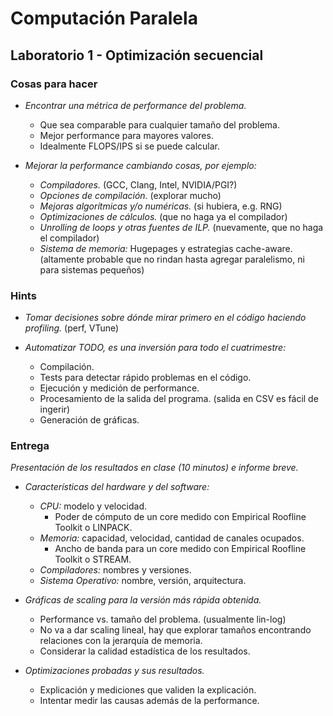 # Computación Paralela

## Laboratorio 1 - Optimización secuencial

### Cosas para hacer

- *Encontrar una métrica de performance del problema.*
  - Que sea comparable para cualquier tamaño del problema.
  - Mejor performance para mayores valores.
  - Idealmente FLOPS/IPS si se puede calcular.

- *Mejorar la performance cambiando cosas, por ejemplo:*
  - *Compiladores.* (GCC, Clang, Intel, NVIDIA/PGI?)
  - *Opciones de compilación.* (explorar mucho)
  - *Mejoras algorítmicas y/o numéricas.* (si hubiera, e.g. RNG)
  - *Optimizaciones de cálculos.* (que no haga ya el compilador)
  - *Unrolling de loops y otras fuentes de ILP.* (nuevamente, que no haga el compilador)
  - *Sistema de memoria:* Hugepages y estrategias cache-aware. (altamente probable que no rindan hasta agregar paralelismo, ni para sistemas pequeños)

### Hints

- *Tomar decisiones sobre dónde mirar primero en el código haciendo profiling.* (perf, VTune)

- *Automatizar TODO, es una inversión para todo el cuatrimestre:*
  - Compilación.
  - Tests para detectar rápido problemas en el código.
  - Ejecución y medición de performance.
  - Procesamiento de la salida del programa. (salida en CSV es fácil de ingerir)
  - Generación de gráficas.

### Entrega

*Presentación de los resultados en clase (10 minutos) e informe breve.*

- *Características del hardware y del software:*
  - *CPU:* modelo y velocidad.
    - Poder de cómputo de un core medido con Empirical Roofline Toolkit o LINPACK.
  - *Memoria:* capacidad, velocidad, cantidad de canales ocupados.
    - Ancho de banda para un core medido con Empirical Roofline Toolkit o STREAM.
  - *Compiladores:* nombres y versiones.
  - *Sistema Operativo:* nombre, versión, arquitectura.

- *Gráficas de scaling para la versión más rápida obtenida.*
  - Performance vs. tamaño del problema. (usualmente lin-log)
  - No va a dar scaling lineal, hay que explorar tamaños encontrando relaciones con la jerarquía de memoria.
  - Considerar la calidad estadística de los resultados.

- *Optimizaciones probadas y sus resultados.*
  - Explicación y mediciones que validen la explicación.
  - Intentar medir las causas además de la performance.
